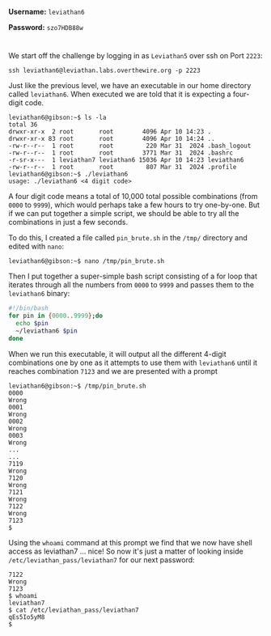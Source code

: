 **Username:** ``leviathan6``

**Password:** ``szo7HDB88w``


#


We start off the challenge by logging in as ``Leviathan5`` over ssh on Port ``2223``:

```console
ssh leviathan6@leviathan.labs.overthewire.org -p 2223
```

Just like the previous level, we have an executable in our home directory called `leviathan6`.  When executed we are told that it is expecting a four-digit code.
```console
leviathan6@gibson:~$ ls -la
total 36
drwxr-xr-x  2 root       root        4096 Apr 10 14:23 .
drwxr-xr-x 83 root       root        4096 Apr 10 14:24 ..
-rw-r--r--  1 root       root         220 Mar 31  2024 .bash_logout
-rw-r--r--  1 root       root        3771 Mar 31  2024 .bashrc
-r-sr-x---  1 leviathan7 leviathan6 15036 Apr 10 14:23 leviathan6
-rw-r--r--  1 root       root         807 Mar 31  2024 .profile
leviathan6@gibson:~$ ./leviathan6
usage: ./leviathan6 <4 digit code>
```

A four digit code means a total of 10,000 total possible combinations (from `0000` to `9999`), which would perhaps take a few hours to try one-by-one.  But if we can put together a simple script, we should be able to try all the combinations in just a few seconds.

To do this, I created a file called `pin_brute.sh` in the `/tmp/` directory and edited with `nano`:
```console
leviathan6@gibson:~$ nano /tmp/pin_brute.sh
```

Then I put together a super-simple bash script consisting of a for loop that iterates through all the numbers from `0000` to `9999` and passes them to the `leviathan6` binary:
```bash
#!/bin/bash
for pin in {0000..9999};do
  echo $pin
  ~/leviathan6 $pin
done
```

When we run this executable, it will output all the different 4-digit combinations one by one as it attempts to use them with `leviathan6` until it reaches combination `7123` and we are presented with a prompt

```console
leviathan6@gibson:~$ /tmp/pin_brute.sh
0000
Wrong
0001
Wrong
0002
Wrong
0003
Wrong
...
...
7119
Wrong
7120
Wrong
7121
Wrong
7122
Wrong
7123
$
```

Using the `whoami` command at this prompt we find that we now have shell access as leviathan7 ... nice!  So now it's just a matter of looking inside `/etc/leviathan_pass/leviathan7` for our next password:

```console
7122
Wrong
7123
$ whoami
leviathan7
$ cat /etc/leviathan_pass/leviathan7
qEs5Io5yM8
$
```



